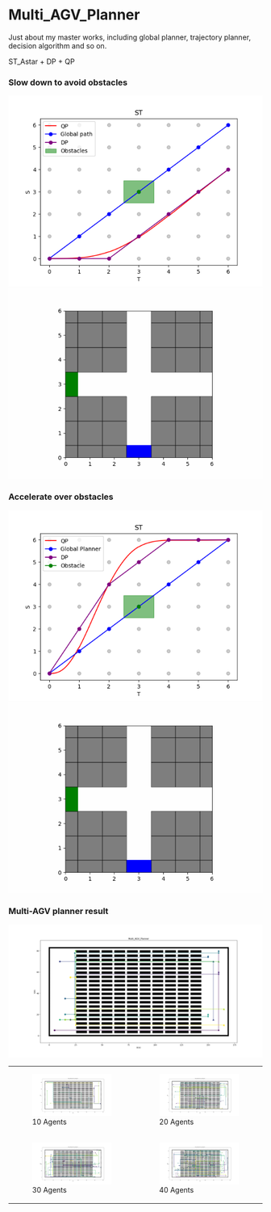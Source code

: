 # Multi_AGV_Planner
Just about my master works, including global planner, trajectory planner, decision algorithm and so on. 

ST_Astar + DP + QP

### Slow down to avoid obstacles
<div align=center>
<img src=https://github.com/Qin1143/Multi_AGV_Planner/blob/main/Figures/low-speed02.png>
</div>
<div align=center>
<img src=https://github.com/Qin1143/Multi_AGV_Planner/blob/main/Figures/low-speed02.gif>
</div>

### Accelerate over obstacles
<div align=center>
<img src=https://github.com/Qin1143/Multi_AGV_Planner/blob/main/Figures/high-speed.PNG>
</div>
<div align=center>
<img src=https://github.com/Qin1143/Multi_AGV_Planner/blob/main/Figures/high-speed.gif>
</div>

### Multi-AGV planner result
<div align=center>
<img src=https://github.com/Qin1143/Multi_AGV_Planner/blob/main/Figures/STAstar_gx_10agents.png>
</div>

<div align="center">
<table>
  <tr>
    <td>
      <figure>
        <img src="https://github.com/Qin1143/Multi_AGV_Planner/blob/main/Figures/10agents_redom.png" alt="Image 1" width="400"/>
        <figcaption>10 Agents</figcaption>
      </figure>
    </td>
    <td>
      <figure>
        <img src="https://github.com/Qin1143/Multi_AGV_Planner/blob/main/Figures/20agents_redom.png" alt="Image 2" width="400"/>
        <figcaption>20 Agents</figcaption>
      </figure>
    </td>
  </tr>
  <tr>
    <td>
      <figure>
        <img src="https://github.com/Qin1143/Multi_AGV_Planner/blob/main/Figures/30agents_redom.png" alt="Image 3" width="400"/>
        <figcaption>30 Agents</figcaption>
      </figure>
    </td>
    <td>
      <figure>
        <img src="https://github.com/Qin1143/Multi_AGV_Planner/blob/main/Figures/40agents_redom.png" alt="Image 4" width="400"/>
        <figcaption>40 Agents</figcaption>
      </figure>
    </td>
  </tr>
</table>
</div>